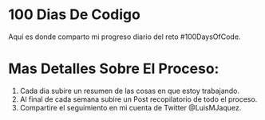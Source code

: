 # 100 Dias De Codigo
Aquí es donde comparto mi progreso diario del reto #100DaysOfCode.

# Mas Detalles Sobre El Proceso:
1. Cada dia subire un resumen de las cosas en que estoy trabajando.
2. Al final de cada semana subire un Post recopilatorio de todo el proceso.
3. Compartire el seguimiento en mi cuenta de Twitter @LuisMJaquez.

